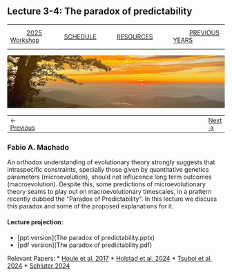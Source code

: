## Lecture 3-4: The paradox of predictability

|        |        |        |    |
|--------|---------------------------------------------|--------------------|------------------------------------------|
| &nbsp;&nbsp;&nbsp;&nbsp;&nbsp;&nbsp;&nbsp;&nbsp;&nbsp; [2025 Workshop](/index.html) &nbsp;&nbsp;&nbsp;&nbsp;&nbsp;&nbsp;&nbsp;&nbsp;&nbsp; | &nbsp;&nbsp;&nbsp;&nbsp;&nbsp;&nbsp;&nbsp;&nbsp;&nbsp;&nbsp;&nbsp;&nbsp; [SCHEDULE](/2025/schedule.html) &nbsp;&nbsp;&nbsp;&nbsp;&nbsp;&nbsp;&nbsp;&nbsp;&nbsp; | &nbsp;&nbsp;&nbsp;&nbsp;&nbsp;&nbsp;&nbsp;&nbsp;&nbsp;&nbsp;&nbsp;&nbsp; [RESOURCES](/2025/resources.html) &nbsp;&nbsp;&nbsp;&nbsp;&nbsp;&nbsp;&nbsp;&nbsp;&nbsp; | &nbsp;&nbsp;&nbsp;&nbsp;&nbsp;&nbsp;&nbsp;&nbsp;&nbsp; [PREVIOUS YEARS](2025/previous.html) &nbsp;&nbsp;&nbsp;&nbsp;&nbsp;&nbsp; |


<div align="left">
<img src="../../media/SWVirginiaMtns.jpg" alt="[Southwest Virginia Mountains]">
</div>


<table><tr><td>&larr; <a href="lecture1-1.html">Previous</a></td><td width="772">&nbsp;</td><td> <a href="exercise1-3.html">Next &rarr;</a></td></tr></table>
  

### Fabio A. Machado

An orthodox understanding of evolutionary theory strongly suggests that intraspecific constraints, specially those given by quantitative genetics parameters (microevolution), should not influcence long term outcomes (macroevolution). Despite this, some predictions of microevolutionary theory seams to play out on macroevolutionary timescales, in a prattern recently dubbed the "Paradox of Predictability". In this lecture we discuss this paradox and some of the proposed explanations for it.

#### Lecture projection:

-   [ppt version](The paradox of predictability.pptx)
-   [pdf version](The paradox of predictability.pdf)

Relevant Papers:
\* [Houle et al. 2017](hansen2017.pdf)
\* [Holstad et al. 2024](holstad2024.pdf)
\* [Tsuboi et al. 2024](tsuboi2024.pdf)
\* [Schluter 2024](schluter2024)

<!-- #### Video -->

<!-- Part 1: [EQGW2021lecture2-3a.mp4](https://vimeo.com/574982828) -->
<!-- Part 2: [EQGW2021lecture2-3b.mp4](https://vimeo.com/574982860) -->
